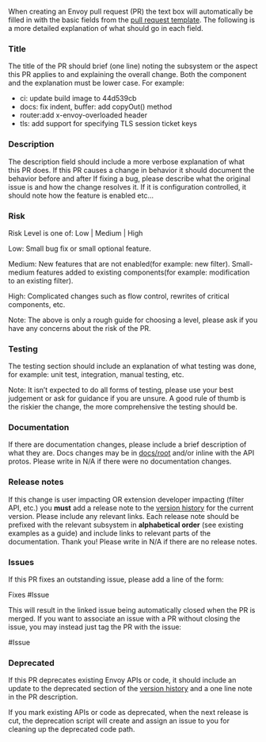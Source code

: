 When creating an Envoy pull request (PR) the text box will automatically be filled
in with the basic fields from the [pull request template](PULL_REQUEST_TEMPLATE.md). The following
is a more detailed explanation of what should go in each field.

### <a name="title"></a>Title

The title of the PR should brief (one line) noting the subsystem or the aspect this PR applies to and
explaining the overall change. Both the component and the explanation must be lower case. For example:

* ci: update build image to 44d539cb
* docs: fix indent, buffer: add copyOut() method
* router:add x-envoy-overloaded header
* tls: add support for specifying TLS session ticket keys

### <a name="desc"></a>Description

The description field should include a more verbose explanation of what this PR
does. If this PR causes a change in behavior it should document the behavior
before and after   If fixing a bug, please describe what the original issue is and
how the change resolves it. If it is configuration controlled, it should note
how the feature is enabled etc...

### <a name="risk"></a>Risk

Risk Level is one of: Low | Medium | High

Low: Small bug fix or small optional feature.

Medium: New features that are not enabled(for example: new filter). Small-medium
features added to existing components(for example: modification to an existing
filter).

High: Complicated changes such as flow control, rewrites of critical
components, etc.

Note: The above is only a rough guide for choosing a level,
please ask if you have any concerns about the risk of the PR.

### <a name="testing"></a>Testing

The testing section should include an explanation of what testing was done, for example: unit test,
integration, manual testing, etc.

Note: It isn’t expected to do all forms of testing, please use your best judgement or ask for
guidance if you are unsure. A good rule of thumb is the riskier the change, the
more comprehensive the testing should be.

### <a name="docs"></a>Documentation

If there are documentation changes, please include a brief description of what they are. Docs
changes may be in [docs/root](docs/root) and/or inline with the API protos. Please write in
N/A if there were no documentation changes.

### <a name="relnotes"></a>Release notes

If this change is user impacting OR extension developer impacting (filter API, etc.) you **must**
add a release note to the [version history](docs/root/version_history/current.rst) for the
current version. Please include any relevant links. Each release note should be prefixed with the
relevant subsystem in **alphabetical order** (see existing examples as a guide) and include links
to relevant parts of the documentation. Thank you! Please write in N/A if there are no release notes.

### <a name="issues"></a>Issues

If this PR fixes an outstanding issue, please add a line of the form:

Fixes #Issue

This will result in the linked issue being automatically closed when the PR is
merged. If you want to associate an issue with a PR without closing the issue,
you may instead just tag the PR with the issue:

\#Issue

### <a name="deprecated"></a>Deprecated

If this PR deprecates existing Envoy APIs or code, it should include an update to the deprecated
section of the [version history](docs/root/version_history/current.rst) and a one line note in the
PR description.

If you mark existing APIs or code as deprecated, when the next release is cut, the
deprecation script will create and assign an issue to you for
cleaning up the deprecated code path.
